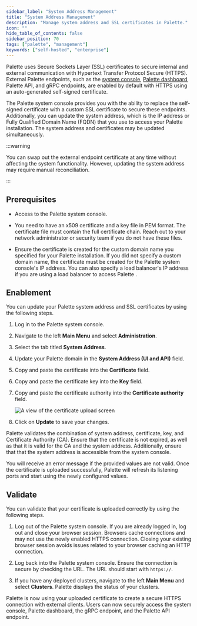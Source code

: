 ```yaml
---
sidebar_label: "System Address Management"
title: "System Address Management"
description: "Manage system address and SSL certificates in Palette."
icon: ""
hide_table_of_contents: false
sidebar_position: 70
tags: ["palette", "management"]
keywords: ["self-hosted", "enterprise"]
---
```


Palette uses Secure Sockets Layer (SSL) certificates to secure internal and external communication with Hypertext
Transfer Protocol Secure (HTTPS). External Palette endpoints, such as the
[system console](../system-management/system-management.md#system-console),
[Palette dashboard](../../getting-started/dashboard.md), Palette API, and gRPC endpoints, are enabled by default with
HTTPS using an auto-generated self-signed certificate.

The Palette system console provides you with the ability to replace the self-signed certificate with a custom SSL
certificate to secure these endpoints. Additionally, you can update the system address, which is the IP address or Fully
Qualified Domain Name (FQDN) that you use to access your Palette installation. The system address and certificates may
be updated simultaneously.

:::warning

You can swap out the external endpoint certificate at any time without affecting the system functionality. However,
updating the system address may require manual reconciliation.

:::

## Prerequisites

- Access to the Palette system console.

- You need to have an x509 certificate and a key file in PEM format. The certificate file must contain the full
  certificate chain. Reach out to your network administrator or security team if you do not have these files.

- Ensure the certificate is created for the custom domain name you specified for your Palette installation. If you did
  not specify a custom domain name, the certificate must be created for the Palette system console's IP address. You can
  also specify a load balancer's IP address if you are using a load balancer to access Palette .

## Enablement

You can update your Palette system address and SSL certificates by using the following steps.

1. Log in to the Palette system console.

2. Navigate to the left **Main Menu** and select **Administration**.

3. Select the tab titled **System Address**.

4. Update your Palette domain in the **System Address (UI and API)** field.

5. Copy and paste the certificate into the **Certificate** field.

6. Copy and paste the certificate key into the **Key** field.

7. Copy and paste the certificate authority into the **Certificate authority** field.

   ![A view of the certificate upload screen](/palette_system-management_ssl-certificate-management_system-address.webp)

8. Click on **Update** to save your changes.

Palette validates the combination of system address, certificate, key, and Certificate Authority (CA). Ensure that the
certificate is not expired, as well as that it is valid for the CA and the system address. Additionally, ensure that
that the system address is accessible from the system console.

You will receive an error message if the provided values are not valid. Once the certificate is uploaded successfully,
Palette will refresh its listening ports and start using the newly configured values.

## Validate

You can validate that your certificate is uploaded correctly by using the following steps.

1. Log out of the Palette system console. If you are already logged in, log out and close your browser session. Browsers
   cache connections and may not use the newly enabled HTTPS connection. Closing your existing browser session avoids
   issues related to your browser caching an HTTP connection.

2. Log back into the Palette system console. Ensure the connection is secure by checking the URL. The URL should start
   with `https://`.

3. If you have any deployed clusters, navigate to the left **Main Menu** and select **Clusters**. Palette displays the
   status of your clusters.

Palette is now using your uploaded certificate to create a secure HTTPS connection with external clients. Users can now
securely access the system console, Palette dashboard, the gRPC endpoint, and the Palette API endpoint.
